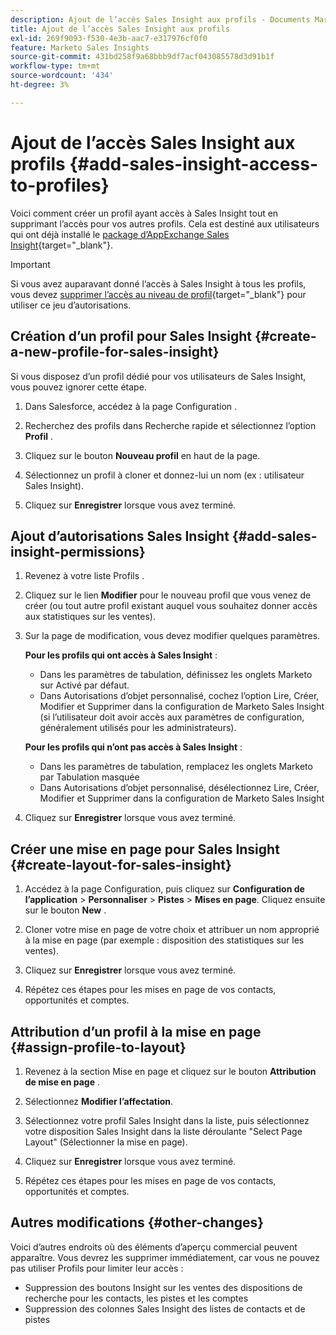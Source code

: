 ```yaml
---
description: Ajout de l’accès Sales Insight aux profils - Documents Marketo - Documentation du produit
title: Ajout de l’accès Sales Insight aux profils
exl-id: 269f9093-f530-4e3b-aac7-e317976cf0f0
feature: Marketo Sales Insights
source-git-commit: 431bd258f9a68bbb9df7acf043085578d3d91b1f
workflow-type: tm+mt
source-wordcount: '434'
ht-degree: 3%

---
```


# Ajout de l’accès Sales Insight aux profils {#add-sales-insight-access-to-profiles}

Voici comment créer un profil ayant accès à Sales Insight tout en supprimant l’accès pour vos autres profils. Cela est destiné aux utilisateurs qui ont déjà installé le [package d’AppExchange Sales Insight](/help/marketo/product-docs/marketo-sales-insight/msi-for-salesforce/installation/install-marketo-sales-insight-package-in-salesforce-appexchange.md){target="_blank"}.

>[!IMPORTANT]
>
>Si vous avez auparavant donné l’accès à Sales Insight à tous les profils, vous devez [ supprimer l’accès au niveau de profil](/help/marketo/product-docs/marketo-sales-insight/msi-for-salesforce/configuration/remove-sales-insight-access.md){target="_blank"} pour utiliser ce jeu d’autorisations.

## Création d’un profil pour Sales Insight {#create-a-new-profile-for-sales-insight}

Si vous disposez d’un profil dédié pour vos utilisateurs de Sales Insight, vous pouvez ignorer cette étape.

1. Dans Salesforce, accédez à la page Configuration .

1. Recherchez des profils dans Recherche rapide et sélectionnez l’option **Profil** .

1. Cliquez sur le bouton **Nouveau profil** en haut de la page.

1. Sélectionnez un profil à cloner et donnez-lui un nom (ex : utilisateur Sales Insight).

1. Cliquez sur **Enregistrer** lorsque vous avez terminé.

## Ajout d’autorisations Sales Insight {#add-sales-insight-permissions}

1. Revenez à votre liste Profils .

1. Cliquez sur le lien **Modifier** pour le nouveau profil que vous venez de créer (ou tout autre profil existant auquel vous souhaitez donner accès aux statistiques sur les ventes).

1. Sur la page de modification, vous devez modifier quelques paramètres.

   **Pour les profils qui ont accès à Sales Insight** :

   * Dans les paramètres de tabulation, définissez les onglets Marketo sur Activé par défaut.
   * Dans Autorisations d’objet personnalisé, cochez l’option Lire, Créer, Modifier et Supprimer dans la configuration de Marketo Sales Insight (si l’utilisateur doit avoir accès aux paramètres de configuration, généralement utilisés pour les administrateurs).

   **Pour les profils qui n’ont pas accès à Sales Insight** :

   * Dans les paramètres de tabulation, remplacez les onglets Marketo par Tabulation masquée
   * Dans Autorisations d’objet personnalisé, désélectionnez Lire, Créer, Modifier et Supprimer dans la configuration de Marketo Sales Insight

1. Cliquez sur **Enregistrer** lorsque vous avez terminé.

## Créer une mise en page pour Sales Insight {#create-layout-for-sales-insight}

1. Accédez à la page Configuration, puis cliquez sur **Configuration de l’application** > **Personnaliser** > **Pistes** > **Mises en page**. Cliquez ensuite sur le bouton **New** .

1. Cloner votre mise en page de votre choix et attribuer un nom approprié à la mise en page (par exemple : disposition des statistiques sur les ventes).

1. Cliquez sur **Enregistrer** lorsque vous avez terminé.

1. Répétez ces étapes pour les mises en page de vos contacts, opportunités et comptes.

## Attribution d’un profil à la mise en page {#assign-profile-to-layout}

1. Revenez à la section Mise en page et cliquez sur le bouton **Attribution de mise en page** .

1. Sélectionnez **Modifier l’affectation**.

1. Sélectionnez votre profil Sales Insight dans la liste, puis sélectionnez votre disposition Sales Insight dans la liste déroulante &quot;Select Page Layout&quot; (Sélectionner la mise en page).

1. Cliquez sur **Enregistrer** lorsque vous avez terminé.

1. Répétez ces étapes pour les mises en page de vos contacts, opportunités et comptes.

## Autres modifications {#other-changes}

Voici d’autres endroits où des éléments d’aperçu commercial peuvent apparaître. Vous devrez les supprimer immédiatement, car vous ne pouvez pas utiliser Profils pour limiter leur accès :

* Suppression des boutons Insight sur les ventes des dispositions de recherche pour les contacts, les pistes et les comptes
* Suppression des colonnes Sales Insight des listes de contacts et de pistes
